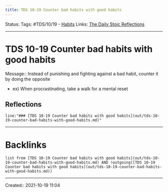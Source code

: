 ```yaml
---
title: TDS 10-19 Counter bad habits with good habits
---
```

Status:
Tags: #TDS/10/19 - [Habits](out/habits.md)
Links: [The Daily Stoic Reflections](out/the-daily-stoic-reflections.md)
___
# TDS 10-19 Counter bad habits with good habits
Message:: Instead of punishing and fighting against a bad habit, counter it by doing the opposite
- ex) When procrastinating, take a walk for a mental reset

## Reflections
 ```query
line:"### [TDS 10-19 Counter bad habits with good habits](out/tds-10-19-counter-bad-habits-with-good-habits.md)"
```
___
# Backlinks
```dataview
list from [TDS 10-19 Counter bad habits with good habits](out/tds-10-19-counter-bad-habits-with-good-habits.md) AND !outgoing([TDS 10-19 Counter bad habits with good habits](out/tds-10-19-counter-bad-habits-with-good-habits.md))
```
___

Created:: 2021-10-19 11:04

